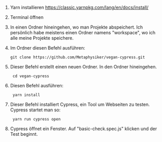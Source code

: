1. Yarn installieren
https://classic.yarnpkg.com/lang/en/docs/install/
2. Terminal öffnen
3. In einen Ordner hineingehen, wo man Projekte abspeichert. Ich persönlich habe meistens einen Ordner namens "workspace", wo ich alle meine Projekte speichere.
4.  Im Ordner diesen Befehl ausführen:

        git clone https://github.com/Metaphysiker/vegan-cypress.git

5. Dieser Befehl erstellt einen neuen Ordner. In den Ordner hineingehen.

        cd vegan-cypress
6. Diesen Befehl ausführen:

        yarn install

7. Dieser Befehl installiert Cypress, ein Tool um Webseiten zu testen. Cypress startet man so:

        yarn run cypress open

8. Cypress öffnet ein Fenster. Auf "basic-check.spec.js" klicken und der Test beginnt.
